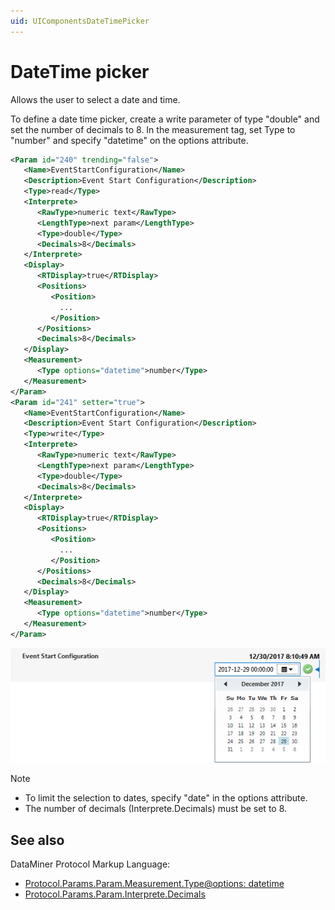 ```yaml
---
uid: UIComponentsDateTimePicker
---
```


# DateTime picker

Allows the user to select a date and time.

To define a date time picker, create a write parameter of type "double" and set the number of decimals to 8. In the measurement tag, set Type to "number" and specify "datetime" on the options attribute.

```xml
<Param id="240" trending="false">
   <Name>EventStartConfiguration</Name>
   <Description>Event Start Configuration</Description>
   <Type>read</Type>
   <Interprete>
      <RawType>numeric text</RawType>
      <LengthType>next param</LengthType>
      <Type>double</Type>
      <Decimals>8</Decimals>
   </Interprete>
   <Display>
      <RTDisplay>true</RTDisplay>
      <Positions>
         <Position>
           ...
         </Position>
      </Positions>
      <Decimals>8</Decimals>
   </Display>
   <Measurement>
      <Type options="datetime">number</Type>
   </Measurement>
</Param>
<Param id="241" setter="true">
   <Name>EventStartConfiguration</Name>
   <Description>Event Start Configuration</Description>
   <Type>write</Type>
   <Interprete>
      <RawType>numeric text</RawType>
      <LengthType>next param</LengthType>
      <Type>double</Type>
      <Decimals>8</Decimals>
   </Interprete>
   <Display>
      <RTDisplay>true</RTDisplay>
      <Positions>
         <Position>
           ...
         </Position>
      </Positions>
      <Decimals>8</Decimals>
   </Display>
   <Measurement>
      <Type options="datetime">number</Type>
   </Measurement>
</Param>
```

![alt text](../../images/uidatetimepicker.png "DataMiner Cube Date Time Picker UI Component")

> [!NOTE]
>
> - To limit the selection to dates, specify "date" in the options attribute.
> - The number of decimals (Interprete.Decimals) must be set to 8.

## See also

DataMiner Protocol Markup Language:

- [Protocol.Params.Param.Measurement.Type@options: datetime](xref:MeasurementTypeOptionsOverview#options-for-measurement-type-number)
- [Protocol.Params.Param.Interprete.Decimals](xref:Protocol.Params.Param.Interprete.Decimals)
